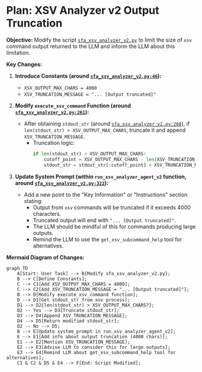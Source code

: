 # Plan: XSV Analyzer v2 Output Truncation

**Objective:** Modify the script [`sfa_xsv_analyzer_v2.py`](../../sfa_xsv_analyzer_v2.py) to limit the size of `xsv` command output returned to the LLM and inform the LLM about this limitation.

**Key Changes:**

1.  **Introduce Constants (around [`sfa_xsv_analyzer_v2.py:46`](../../sfa_xsv_analyzer_v2.py:46)):**
    *   `XSV_OUTPUT_MAX_CHARS = 4000`
    *   `XSV_TRUNCATION_MESSAGE = "... [Output truncated]"`

2.  **Modify `execute_xsv_command` Function (around [`sfa_xsv_analyzer_v2.py:261`](../../sfa_xsv_analyzer_v2.py:261)):**
    *   After obtaining `stdout_str` (around [`sfa_xsv_analyzer_v2.py:268`](../../sfa_xsv_analyzer_v2.py:268)), if `len(stdout_str) > XSV_OUTPUT_MAX_CHARS`, truncate it and append `XSV_TRUNCATION_MESSAGE`.
        *   Truncation logic:
            ```python
            if len(stdout_str) > XSV_OUTPUT_MAX_CHARS:
                cutoff_point = XSV_OUTPUT_MAX_CHARS - len(XSV_TRUNCATION_MESSAGE)
                stdout_str = stdout_str[:cutoff_point] + XSV_TRUNCATION_MESSAGE
            ```

3.  **Update System Prompt (within `run_xsv_analyzer_agent_v2` function, around [`sfa_xsv_analyzer_v2.py:322`](../../sfa_xsv_analyzer_v2.py:322)):**
    *   Add a new point to the "Key Information" or "Instructions" section stating:
        *   Output from `xsv` commands will be truncated if it exceeds 4000 characters.
        *   Truncated output will end with `"... [Output truncated]"`.
        *   The LLM should be mindful of this for commands producing large outputs.
        *   Remind the LLM to use the `get_xsv_subcommand_help` tool for alternatives.

**Mermaid Diagram of Changes:**

```mermaid
graph TD
    A[Start: User Task] --> B{Modify sfa_xsv_analyzer_v2.py};
    B --> C[Define Constants];
    C --> C1[Add XSV_OUTPUT_MAX_CHARS = 4000];
    C --> C2[Add XSV_TRUNCATION_MESSAGE = "... [Output truncated]"];
    B --> D[Modify execute_xsv_command function];
    D --> D1[Get stdout_str from xsv process];
    D1 --> D2{len(stdout_str) > XSV_OUTPUT_MAX_CHARS?};
    D2 -- Yes --> D3[Truncate stdout_str];
    D3 --> D4[Append XSV_TRUNCATION_MESSAGE];
    D4 --> D5[Return modified stdout_str];
    D2 -- No --> D5;
    B --> E[Update system_prompt in run_xsv_analyzer_agent_v2];
    E --> E1[Add info about output truncation (4000 chars)];
    E1 --> E2[Mention XSV_TRUNCATION_MESSAGE];
    E2 --> E3[Advise LLM to consider this for large outputs];
    E3 --> E4[Remind LLM about get_xsv_subcommand_help tool for alternatives];
    C1 & C2 & D5 & E4 --> F[End: Script Modified];